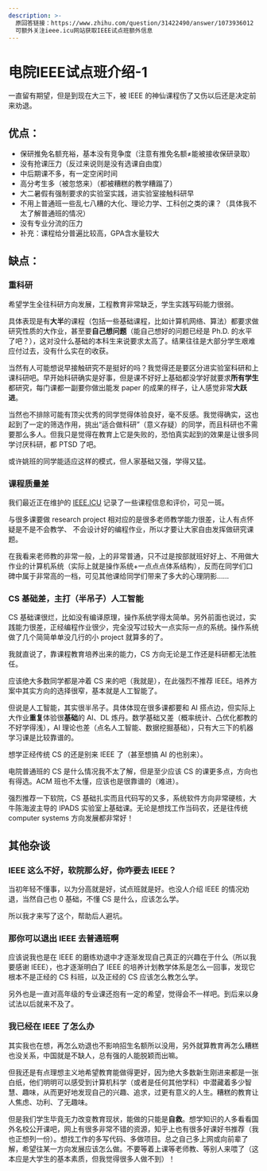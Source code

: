 ```yaml
---
description: >-
  原回答链接：https://www.zhihu.com/question/31422490/answer/1073936012   已获得答主授权转载
  可额外关注ieee.icu网站获取IEEE试点班额外信息
---
```


# 电院IEEE试点班介绍-1

一直留有期望，但是到现在大三下，被 IEEE 的神仙课程伤了又伤以后还是决定前来劝退。

## 优点：

* 保研推免名额充裕，基本没有竞争度（注意有推免名额≠能被接收保研录取）
* 没有抢课压力（反过来说则是没有选课自由度）
* 中后期课不多，有一定空闲时间
* 高分考生多（被忽悠来）（都被糟糕的教学糟蹋了）
* 大二暑假有强制要求的实验室实践，进实验室接触科研早
* 不用上普通班一些乱七八糟的大化、理论力学、工科创之类的课？（具体我不太了解普通班的情况）
* 没有专业分流的压力
* 补充：课程给分普遍比较高，GPA含水量较大

## 缺点：

### **重科研**

希望学生全往科研方向发展，工程教育非常缺乏，学生实践写码能力很弱。

具体表现是有**大半**的课程（包括一些基础课程，比如计算机网络、算法）都要求做研究性质的大作业，甚至要**自己想问题**（能自己想好的问题已经是 Ph.D. 的水平了吧？），这对没什么基础的本科生来说要求太高了。结果往往是大部分学生艰难应付过去，没有什么实在的收获。

当然有人可能想说早接触研究不是挺好的吗？我觉得还是要区分进实验室科研和上课科研吧。早开始科研确实是好事，但是课不好好上基础都没学好就要求**所有学生**都研究，每门课都一副要你做出能发 paper 的成果的样子，让人感觉非常**大跃进**。

当然也不排除可能有顶尖优秀的同学觉得体验良好，毫不反感。我觉得确实，这也起到了一定的筛选作用，挑出“适合做科研”（意义存疑）的同学，而且科研也不需要那么多人。但我只是觉得在教育上它是失败的，恐怕真实起到的效果是让很多同学讨厌科研，都 PTSD 了吧。

或许姚班的同学能适应这样的模式，但人家基础又强，学得又猛。

### **课程质量差**

我们最近正在维护的 [IEEE.ICU](https://link.zhihu.com/?target=https%3A//ieee.icu/) 记录了一些课程信息和评价，可见一斑。

与很多课要做 research project 相对应的是很多老师教学能力很差，让人有点怀疑是不是不会教学、 不会设计好的编程作业，所以才要让大家自由发挥做研究课题。

在我看来老师教的非常一般，上的非常普通，只不过是按部就班好好上、不用做大作业的计算机系统（实际上就是操作系统+一点点点体系结构），反而在同学们口碑中属于非常高的一档，可见其他课给同学们带来了多大的心理阴影……

### **CS 基础差，主打（半吊子）人工智能**

CS 基础课很烂，比如没有编译原理，操作系统学得太简单。另外前面也说过，实践能力很差，正经编程作业很少，完全没写过较大一点实际一点的系统。操作系统做了几个简简单单没几行的小 project 就算多的了。

我就直说了，靠课程教育培养出来的能力，CS 方向无论是工作还是科研都无法胜任。

应该绝大多数同学都是冲着 CS 来的吧（我就是），在此强烈不推荐 IEEE。培养方案中其实方向的选择很窄，基本就是人工智能了。

但说是人工智能，其实很半吊子。具体体现在很多课都要和 AI 搭点边，但实际上大作业**重复**体验很**基础**的 AI、DL 炼丹。数学基础又差（概率统计、凸优化都教的不好学得浅），AI 理论也差（点名人工智能、数据挖掘基础），只有大三下的机器学习课是比较靠谱的。

想学正经传统 CS 的还是别来 IEEE 了（甚至想搞 AI 的也别来）。

电院普通班的 CS 是什么情况我不太了解，但是至少应该 CS 的课更多点，方向也有得选。ACM 班也不太懂，应该也是很靠谱的（难进）。

强烈推荐一下软院，CS 基础扎实而且代码写的又多，系统软件方向非常硬核，大牛陈海波主导的 IPADS 实验室上基础课。无论是想找工作当码农，还是往传统 computer systems 方向发展都非常好！

## 其他杂谈

### **IEEE 这么不好，软院那么好，你咋要去 IEEE？**

当初年轻不懂事，以为分高就是好，试点班就是好。也没人介绍 IEEE 的情况劝退，当然自己也 0 基础，不懂 CS 是什么，应该怎么学。

所以我才来写了这个，帮助后人避坑。

### **那你可以退出 IEEE 去普通班啊**

应该说我也是在 IEEE 的磨练劝退中才逐渐发现自己真正的兴趣在于什么（所以我要感谢 IEEE），也才逐渐明白了 IEEE 的培养计划教学体系是怎么一回事，发现它根本不是正经的 CS 科班，以及正经的 CS 应该怎么教怎么学。

另外也是一直对高年级的专业课还抱有一定的希望，觉得会不一样吧。到后来以身试法以后就来不及了。

### **我已经在 IEEE 了怎么办**

其实我也在想，再怎么劝退也不影响招生名额所以没用，另外就算教育再怎么糟糕也没关系，中国就是不缺人，总有强的人能脱颖而出嘛。

但我还是有点理想主义地希望教育能做得更好，因为绝大多数新生刚进来都是一张白纸，他们明明可以感受到计算机科学（或者是任何其他学科）中潜藏着多少智慧、趣味，从而更好地发现自己的兴趣、追求，过更有意义的人生。糟糕的教育让人焦虑、功利、了无趣味。

但是我们学生毕竟无力改变教育现状，能做的只能是**自救**。想学知识的人多看看国外名校公开课吧，网上有很多非常不错的资源，知乎上也有很多好课好书推荐（我也正想列一份）。想找工作的多写代码、多做项目。总之自己多上网或向前辈了解，希望往某一方向发展应该怎么做。不要等着上课等老师教、等别人来喂了（这本应是大学生的基本素质，但我觉得很多人做不到）！

